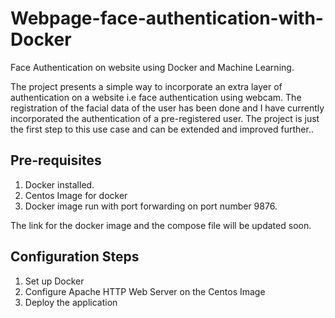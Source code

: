 # Webpage-face-authentication-with-Docker
Face Authentication on website using Docker and Machine Learning.

The project presents a simple way to incorporate an extra layer of authentication on a website i.e face authentication using webcam. The registration of the facial data of the user has been done and I have currently incorporated the authentication of a pre-registered user. The project is just the first step to this use case and can be extended and improved further..

## Pre-requisites
1. Docker installed.
2. Centos Image for docker
3. Docker image run with port forwarding on port number 9876.

The link for the docker image and the compose file will be updated soon.

## Configuration Steps

1. Set up Docker
2. Configure Apache HTTP Web Server on the Centos Image
3. Deploy the application
